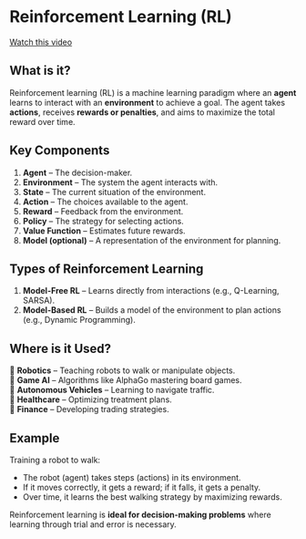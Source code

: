 # Reinforcement Learning (RL)

[Watch this video](https://youtu.be/81ymPYEtFOw?si=aPwpSlFpqmpzRwlb&t=1397)

## What is it?
Reinforcement learning (RL) is a machine learning paradigm where an **agent** learns to interact with an **environment** to achieve a goal. The agent takes **actions**, receives **rewards or penalties**, and aims to maximize the total reward over time.

## Key Components
1. **Agent** – The decision-maker.  
2. **Environment** – The system the agent interacts with.  
3. **State** – The current situation of the environment.  
4. **Action** – The choices available to the agent.  
5. **Reward** – Feedback from the environment.  
6. **Policy** – The strategy for selecting actions.  
7. **Value Function** – Estimates future rewards.  
8. **Model (optional)** – A representation of the environment for planning.  

## Types of Reinforcement Learning
1. **Model-Free RL** – Learns directly from interactions (e.g., Q-Learning, SARSA).  
2. **Model-Based RL** – Builds a model of the environment to plan actions (e.g., Dynamic Programming).  

## Where is it Used?
🔹 **Robotics** – Teaching robots to walk or manipulate objects.  
🔹 **Game AI** – Algorithms like AlphaGo mastering board games.  
🔹 **Autonomous Vehicles** – Learning to navigate traffic.  
🔹 **Healthcare** – Optimizing treatment plans.  
🔹 **Finance** – Developing trading strategies.  

## Example
Training a robot to walk:
- The robot (agent) takes steps (actions) in its environment.
- If it moves correctly, it gets a reward; if it falls, it gets a penalty.
- Over time, it learns the best walking strategy by maximizing rewards.

Reinforcement learning is **ideal for decision-making problems** where learning through trial and error is necessary.
